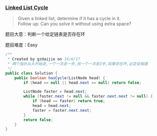 ### [Linked List Cycle](https://leetcode.com/problems/linked-list-cycle/)

> Given a linked list, determine if it has a cycle in it. <br/>
> Follow up: Can you solve it without using extra space?

题目大意：判断一个给定链表是否存在环

题目难度：Easy

```java
/**
 * Created by gzdaijie on 16/6/17
 * 两个指针从头开始走,一个一次走一步,另一个一次走2步,如果存在环,必定会相遇
 */
public class Solution {
    public boolean hasCycle(ListNode head) {
        if (head == null || head.next == null) return false;

        ListNode faster = head.next;
        while (faster.next != null && faster.next.next != null) {
            if (head == faster) return true;
            head = head.next;
            faster = faster.next.next;
        }
        return false;
    }
}
```